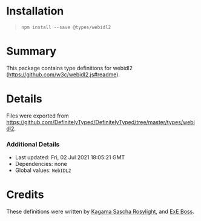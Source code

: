 # Installation
> `npm install --save @types/webidl2`

# Summary
This package contains type definitions for webidl2 (https://github.com/w3c/webidl2.js#readme).

# Details
Files were exported from https://github.com/DefinitelyTyped/DefinitelyTyped/tree/master/types/webidl2.

### Additional Details
 * Last updated: Fri, 02 Jul 2021 18:05:21 GMT
 * Dependencies: none
 * Global values: `WebIDL2`

# Credits
These definitions were written by [Kagama Sascha Rosylight](https://github.com/saschanaz), and [ExE Boss](https://github.com/ExE-Boss).
